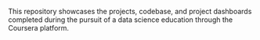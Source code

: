 This repository showcases the projects, codebase, and project dashboards completed during the pursuit of a data science education through the Coursera platform.

